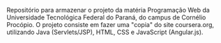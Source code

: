 Repositório para armazenar o projeto da matéria Programação Web da Universidade Tecnológica Federal do Paraná, do campus de Cornélio Procópio. O projeto consiste em fazer uma "copia" do site coursera.org, utilizando Java (Servlets/JSP), HTML, CSS e JavaScript (Angular.js).
